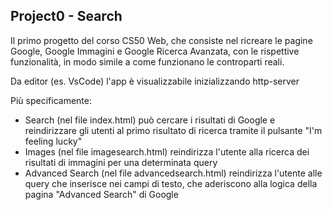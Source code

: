 ## Project0 - Search

Il primo progetto del corso CS50 Web, che consiste nel ricreare le pagine Google, Google Immagini e Google Ricerca Avanzata, con le rispettive funzionalità, in modo simile a come funzionano le controparti reali.

Da editor (es. VsCode) l'app è visualizzabile inizializzando http-server

Più specificamente:

* Search (nel file index.html) può cercare i risultati di Google e reindirizzare gli utenti al primo risultato di ricerca tramite il pulsante "I'm feeling lucky"
* Images (nel file imagesearch.html) reindirizza l'utente alla ricerca dei risultati di immagini per una determinata query
* Advanced Search (nel file advancedsearch.html) reindirizza l'utente alle query che inserisce nei campi di testo, che aderiscono alla logica della pagina "Advanced Search" di Google
